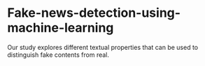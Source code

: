 # Fake-news-detection-using-machine-learning
Our study explores different textual properties that can be used to distinguish fake contents from real.
